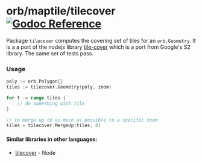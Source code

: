 # orb/maptile/tilecover [![Godoc Reference](https://godoc.org/github.com/paulmach/orb/maptile/tilecover?status.svg)](https://godoc.org/github.com/paulmach/orb/maptile/tilecover)

Package `tilecover` computes the covering set of tiles for an `orb.Geometry`.
It is a a port of the nodejs library [tile-cover](https://github.com/mapbox/tile-cover)
which is a port from Google's S2 library. The same set of tests pass.

### Usage

```go
poly := orb.Polygon{}
tiles := tilecover.Geometry(poly, zoom)

for t := range tiles {
    // do something with tile
}

// to merge up to as much as possible to a specific zoom
tiles = tilecover.MergeUp(tiles, 0)
```

#### Similar libraries in other languages:

-   [tilecover](https://github.com/mapbox/tile-cover) - Node
